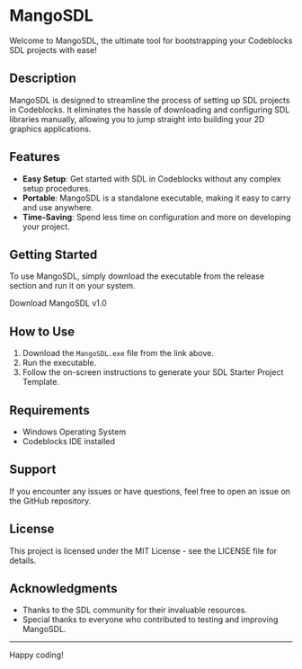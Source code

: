 # MangoSDL

Welcome to MangoSDL, the ultimate tool for bootstrapping your Codeblocks SDL projects with ease!

## Description

MangoSDL is designed to streamline the process of setting up SDL projects in Codeblocks. It eliminates the hassle of downloading and configuring SDL libraries manually, allowing you to jump straight into building your 2D graphics applications.

## Features

- **Easy Setup**: Get started with SDL in Codeblocks without any complex setup procedures.
- **Portable**: MangoSDL is a standalone executable, making it easy to carry and use anywhere.
- **Time-Saving**: Spend less time on configuration and more on developing your project.

## Getting Started

To use MangoSDL, simply download the executable from the release section and run it on your system.

Download MangoSDL v1.0

## How to Use

1. Download the `MangoSDL.exe` file from the link above.
2. Run the executable.
3. Follow the on-screen instructions to generate your SDL Starter Project Template.

## Requirements

- Windows Operating System
- Codeblocks IDE installed

## Support

If you encounter any issues or have questions, feel free to open an issue on the GitHub repository.

## License

This project is licensed under the MIT License - see the LICENSE file for details.

## Acknowledgments

- Thanks to the SDL community for their invaluable resources.
- Special thanks to everyone who contributed to testing and improving MangoSDL.

---

Happy coding!

